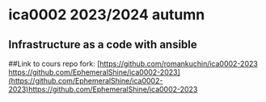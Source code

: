 # ica0002 2023/2024 autumn
## Infrastructure as a code with ansible
##Link to cours repo fork: [[https://github.com/romankuchin/ica0002-2023 ](https://github.com/EphemeralShine/ica0002-2023)https://github.com/EphemeralShine/ica0002-2023](https://github.com/EphemeralShine/ica0002-2023)https://github.com/EphemeralShine/ica0002-2023
